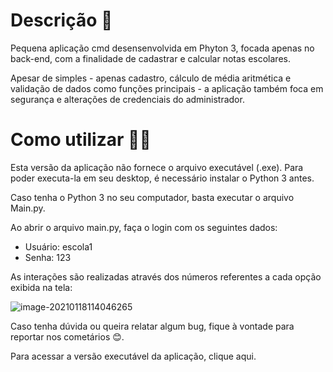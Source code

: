 # Descrição 📝



Pequena aplicação cmd desensenvolvida em Phyton 3, focada apenas no back-end, com a finalidade de cadastrar e calcular notas escolares. 



Apesar de simples - apenas cadastro, cálculo de média aritmética e validação de dados como funções principais - a aplicação também foca em segurança e alterações de credenciais do administrador.





# Como utilizar 👩‍💻



Esta versão da aplicação não fornece o arquivo executável (.exe). Para poder executa-la em seu desktop, é necessário instalar o Python 3 antes.



Caso tenha o Python 3 no seu computador, basta executar o arquivo Main.py.



Ao abrir o arquivo main.py, faça o login com os seguintes dados:

- Usuário: escola1
- Senha: 123



As interações são realizadas através dos números referentes a cada opção exibida na tela:

![image-20210118114046265](C:\Users\PC\AppData\Roaming\Typora\typora-user-images\image-20210118114046265.png)





Caso tenha dúvida ou queira relatar algum bug, fique à vontade para reportar nos cometários 😊.



Para acessar a versão executável da aplicação, clique aqui.





